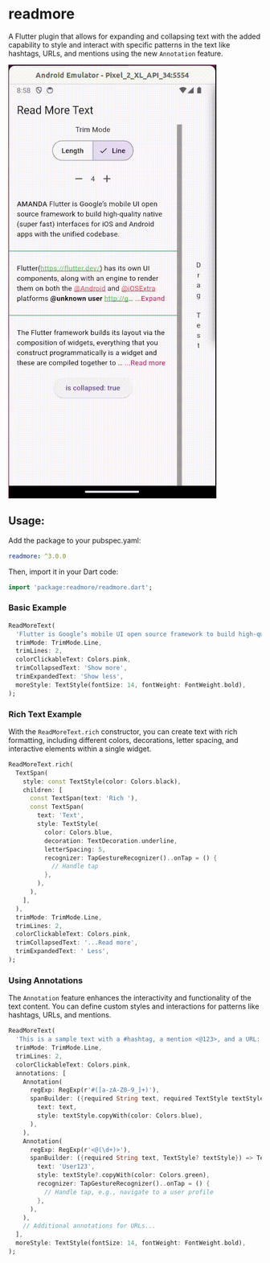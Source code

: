 # readmore

A Flutter plugin that allows for expanding and collapsing text with the added capability to style and interact with specific patterns in the text like hashtags, URLs, and mentions using the new `Annotation` feature.

![](read-more-text-view-flutter.gif)

## Usage:

Add the package to your pubspec.yaml:

```yaml
readmore: ^3.0.0
```

Then, import it in your Dart code:

```dart
import 'package:readmore/readmore.dart';
```

### Basic Example

```dart
ReadMoreText(
  'Flutter is Google’s mobile UI open source framework to build high-quality native (super fast) interfaces for iOS and Android apps with the unified codebase.',
  trimMode: TrimMode.Line,
  trimLines: 2,
  colorClickableText: Colors.pink,
  trimCollapsedText: 'Show more',
  trimExpandedText: 'Show less',
  moreStyle: TextStyle(fontSize: 14, fontWeight: FontWeight.bold),
);
```

### Rich Text Example

With the `ReadMoreText.rich` constructor, you can create text with rich formatting, including different colors, decorations, letter spacing, and interactive elements within a single widget.

```dart
ReadMoreText.rich(
  TextSpan(
    style: const TextStyle(color: Colors.black),
    children: [
      const TextSpan(text: 'Rich '),
      const TextSpan(
        text: 'Text',
        style: TextStyle(
          color: Colors.blue,
          decoration: TextDecoration.underline,
          letterSpacing: 5,
          recognizer: TapGestureRecognizer()..onTap = () {
            // Handle tap
          },
        ),
      ),
    ],
  ),
  trimMode: TrimMode.Line,
  trimLines: 2,
  colorClickableText: Colors.pink,
  trimCollapsedText: '...Read more',
  trimExpandedText: ' Less',
);
```

### Using Annotations

The `Annotation` feature enhances the interactivity and functionality of the text content. You can define custom styles and interactions for patterns like hashtags, URLs, and mentions.

```dart
ReadMoreText(
  'This is a sample text with a #hashtag, a mention <@123>, and a URL: https://example.com.',
  trimMode: TrimMode.Line,
  trimLines: 2,
  colorClickableText: Colors.pink,
  annotations: [
    Annotation(
      regExp: RegExp(r'#([a-zA-Z0-9_]+)'),
      spanBuilder: ({required String text, required TextStyle textStyle}) => TextSpan(
        text: text,
        style: textStyle.copyWith(color: Colors.blue),
      ),
    ),
    Annotation(
      regExp: RegExp(r'<@(\d+)>'),
      spanBuilder: ({required String text, TextStyle? textStyle}) => TextSpan(
        text: 'User123',
        style: textStyle?.copyWith(color: Colors.green),
        recognizer: TapGestureRecognizer()..onTap = () {
          // Handle tap, e.g., navigate to a user profile
        },
      ),
    ),
    // Additional annotations for URLs...
  ],
  moreStyle: TextStyle(fontSize: 14, fontWeight: FontWeight.bold),
);
```
